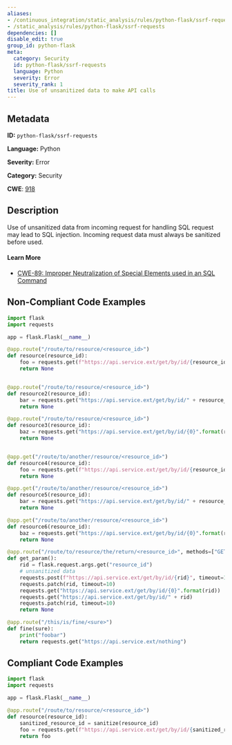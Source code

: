 ```yaml
---
aliases:
- /continuous_integration/static_analysis/rules/python-flask/ssrf-requests
- /static_analysis/rules/python-flask/ssrf-requests
dependencies: []
disable_edit: true
group_id: python-flask
meta:
  category: Security
  id: python-flask/ssrf-requests
  language: Python
  severity: Error
  severity_rank: 1
title: Use of unsanitized data to make API calls
---
```

<!--  SOURCED FROM https://github.com/DataDog/datadog-static-analyzer-rule-docs -->


## Metadata
**ID:** `python-flask/ssrf-requests`

**Language:** Python

**Severity:** Error

**Category:** Security

**CWE**: [918](https://cwe.mitre.org/data/definitions/918.html)

## Description
Use of unsanitized data from incoming request for handling SQL request may lead to SQL injection. Incoming request data must always be sanitized before used.

#### Learn More

 - [CWE-89: Improper Neutralization of Special Elements used in an SQL Command](https://cwe.mitre.org/data/definitions/89.html)

## Non-Compliant Code Examples
```python
import flask
import requests

app = flask.Flask(__name__)

@app.route("/route/to/resource/<resource_id>")
def resource(resource_id):
    foo = requests.get(f"https://api.service.ext/get/by/id/{resource_id}")
    return None


@app.route("/route/to/resource/<resource_id>")
def resource2(resource_id):
    bar = requests.get("https://api.service.ext/get/by/id/" + resource_id})
    return None

@app.route("/route/to/resource/<resource_id>")
def resource3(resource_id):
    baz = requests.get("https://api.service.ext/get/by/id/{0}".format(resource_id}))
    return None


@app.get("/route/to/another/resource/<resource_id>")
def resource4(resource_id):
    foo = requests.get(f"https://api.service.ext/get/by/id/{resource_id}")
    return None

@app.get("/route/to/another/resource/<resource_id>")
def resource5(resource_id):
    bar = requests.get("https://api.service.ext/get/by/id/" + resource_id})
    return None

@app.get("/route/to/another/resource/<resource_id>")
def resource6(resource_id):
    baz = requests.get("https://api.service.ext/get/by/id/{0}".format(resource_id}))
    return None

@app.route("/route/to/resource/the/return/<resource_id>", methods=["GET"])
def get_param():
    rid = flask.request.args.get("resource_id")
    # unsanitized data
    requests.post(f"https://api.service.ext/get/by/id/{rid}", timeout=10)
    requests.patch(rid, timeout=10)
    requests.get("https://api.service.ext/get/by/id/{0}".format(rid))
    requests.get("https://api.service.ext/get/by/id/" + rid)
    requests.patch(rid, timeout=10)
    return None

@app.route("/this/is/fine/<sure>")
def fine(sure):
    print("foobar")
    return requests.get("https://api.service.ext/nothing")
```

## Compliant Code Examples
```python
import flask
import requests

app = flask.Flask(__name__)

@app.route("/route/to/resource/<resource_id>")
def resource(resource_id):
    sanitized_resource_id = sanitize(resource_id)
    foo = requests.get(f"https://api.service.ext/get/by/id/{sanitized_resource_id}")
    return foo
```
